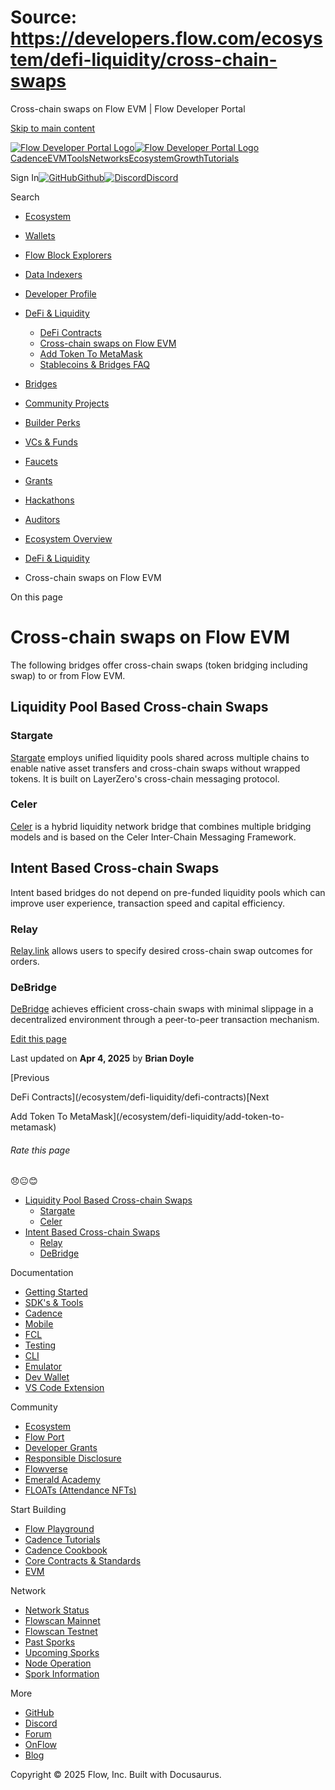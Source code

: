 # Source: https://developers.flow.com/ecosystem/defi-liquidity/cross-chain-swaps

Cross-chain swaps on Flow EVM | Flow Developer Portal



[Skip to main content](#__docusaurus_skipToContent_fallback)

[![Flow Developer Portal Logo](/img/flow-docs-logo-dark.png)![Flow Developer Portal Logo](/img/flow-docs-logo-light.png)](/)[Cadence](/build/flow)[EVM](/evm/about)[Tools](/tools/clients)[Networks](/networks/flow-networks)[Ecosystem](/ecosystem)[Growth](/growth)[Tutorials](/tutorials)

Sign In[![GitHub]()Github](https://github.com/onflow)[![Discord]()Discord](https://discord.gg/flow)

Search

* [Ecosystem](/ecosystem)
* [Wallets](/ecosystem/wallets)
* [Flow Block Explorers](/ecosystem/block-explorers)
* [Data Indexers](/ecosystem/data-indexers)
* [Developer Profile](/ecosystem/developer-profile)
* [DeFi & Liquidity](/ecosystem/defi-liquidity)

  + [DeFi Contracts](/ecosystem/defi-liquidity/defi-contracts)
  + [Cross-chain swaps on Flow EVM](/ecosystem/defi-liquidity/cross-chain-swaps)
  + [Add Token To MetaMask](/ecosystem/defi-liquidity/add-token-to-metamask)
  + [Stablecoins & Bridges FAQ](/ecosystem/defi-liquidity/faq)
* [Bridges](/ecosystem/bridges)
* [Community Projects](/ecosystem/projects)
* [Builder Perks](/ecosystem/builder-perks)
* [VCs & Funds](/ecosystem/vcs-and-funds)
* [Faucets](/ecosystem/faucets)
* [Grants](/ecosystem/grants)
* [Hackathons](/ecosystem/hackathons)
* [Auditors](/ecosystem/auditors)
* [Ecosystem Overview](/ecosystem/overview)

* [DeFi & Liquidity](/ecosystem/defi-liquidity)
* Cross-chain swaps on Flow EVM

On this page

# Cross-chain swaps on Flow EVM

The following bridges offer cross-chain swaps (token bridging including swap) to or from Flow EVM.

## Liquidity Pool Based Cross-chain Swaps[​](#liquidity-pool-based-cross-chain-swaps "Direct link to Liquidity Pool Based Cross-chain Swaps")

### Stargate[​](#stargate "Direct link to Stargate")

[Stargate](https://stargate.finance) employs unified liquidity pools shared across multiple chains to enable native asset transfers and cross-chain swaps
without wrapped tokens. It is built on LayerZero's cross-chain messaging protocol.

### Celer[​](#celer "Direct link to Celer")

[Celer](https://cbridge.celer.network) is a hybrid liquidity network bridge that combines multiple bridging models and is based on the Celer
Inter-Chain Messaging Framework.

## Intent Based Cross-chain Swaps[​](#intent-based-cross-chain-swaps "Direct link to Intent Based Cross-chain Swaps")

Intent based bridges do not depend on pre-funded liquidity pools which can improve user experience, transaction speed and capital efficiency.

### Relay[​](#relay "Direct link to Relay")

[Relay.link](https://relay.link/bridge/base) allows users to specify desired cross-chain swap outcomes for orders.

### DeBridge[​](#debridge "Direct link to DeBridge")

[DeBridge](https://app.debridge.finance/) achieves efficient cross-chain swaps with minimal slippage in a decentralized environment
through a peer-to-peer transaction mechanism.

[Edit this page](https://github.com/onflow/docs/tree/main/docs/ecosystem/defi-liquidity/cross-chain-swaps.md)

Last updated on **Apr 4, 2025** by **Brian Doyle**

[Previous

DeFi Contracts](/ecosystem/defi-liquidity/defi-contracts)[Next

Add Token To MetaMask](/ecosystem/defi-liquidity/add-token-to-metamask)

###### Rate this page

😞😐😊

* [Liquidity Pool Based Cross-chain Swaps](#liquidity-pool-based-cross-chain-swaps)
  + [Stargate](#stargate)
  + [Celer](#celer)
* [Intent Based Cross-chain Swaps](#intent-based-cross-chain-swaps)
  + [Relay](#relay)
  + [DeBridge](#debridge)

Documentation

* [Getting Started](/build/getting-started/contract-interaction)
* [SDK's & Tools](/tools)
* [Cadence](https://cadence-lang.org/docs/)
* [Mobile](/build/guides/mobile/overview)
* [FCL](/tools/clients/fcl-js)
* [Testing](/build/smart-contracts/testing)
* [CLI](/tools/flow-cli)
* [Emulator](/tools/emulator)
* [Dev Wallet](https://github.com/onflow/fcl-dev-wallet)
* [VS Code Extension](/tools/vscode-extension)

Community

* [Ecosystem](/ecosystem)
* [Flow Port](https://port.onflow.org/)
* [Developer Grants](https://github.com/onflow/developer-grants)
* [Responsible Disclosure](https://flow.com/flow-responsible-disclosure)
* [Flowverse](https://www.flowverse.co/)
* [Emerald Academy](https://academy.ecdao.org/)
* [FLOATs (Attendance NFTs)](https://floats.city/)

Start Building

* [Flow Playground](https://play.flow.com/)
* [Cadence Tutorials](https://cadence-lang.org/docs/tutorial/first-steps)
* [Cadence Cookbook](https://open-cadence.onflow.org)
* [Core Contracts & Standards](/build/core-contracts)
* [EVM](/evm/about)

Network

* [Network Status](https://status.onflow.org/)
* [Flowscan Mainnet](https://flowscan.io/)
* [Flowscan Testnet](https://testnet.flowscan.io/)
* [Past Sporks](/networks/node-ops/node-operation/past-sporks)
* [Upcoming Sporks](/networks/node-ops/node-operation/upcoming-sporks)
* [Node Operation](/networks/node-ops)
* [Spork Information](/networks/node-ops/node-operation/spork)

More

* [GitHub](https://github.com/onflow)
* [Discord](https://discord.gg/flow)
* [Forum](https://forum.onflow.org/)
* [OnFlow](https://onflow.org/)
* [Blog](https://flow.com/blog)

Copyright © 2025 Flow, Inc. Built with Docusaurus.